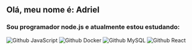 ## Olá, meu nome é: Adriel
### Sou programador node.js e atualmente estou estudando:

![Github JavaScript](https://img.shields.io/badge/JavaScript-F7DF1E?style=for-the-badge&logo=javascript&logoColor=black)
![Github Docker](https://img.shields.io/badge/Docker-1E90FF?style=for-the-badge&logo=docker&logoColor=black)
![Github MySQL](https://img.shields.io/badge/MySQL-00000F?style=for-the-badge&logo=mysql&logoColor=white)
![Github React](https://img.shields.io/badge/React-00FF7F?style=for-the-badge&logo=react&logoColor=black)
